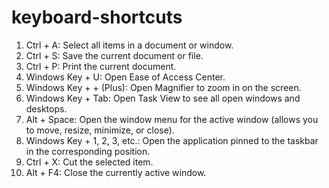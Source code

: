 # keyboard-shortcuts

1. Ctrl + A: Select all items in a document or window.
2. Ctrl + S: Save the current document or file.
3. Ctrl + P: Print the current document.
4. Windows Key + U: Open Ease of Access Center.
5. Windows Key + + (Plus): Open Magnifier to zoom in on the screen.
6. Windows Key + Tab: Open Task View to see all open windows and desktops.
7. Alt + Space: Open the window menu for the active window (allows you to move, resize, minimize, or close).
8. Windows Key + 1, 2, 3, etc.: Open the application pinned to the taskbar in the corresponding position.
9. Ctrl + X: Cut the selected item.
10. Alt + F4: Close the currently active window.
